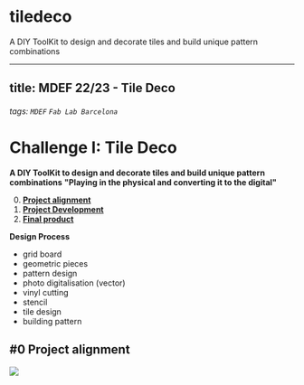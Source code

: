 # tiledeco
A DIY ToolKit to design and decorate tiles and build unique pattern combinations

---
title: MDEF 22/23 - Tile Deco
---

###### tags: `MDEF` `Fab Lab Barcelona`


Challenge I: Tile Deco
==========================================

**A DIY ToolKit to design and decorate tiles and build unique pattern combinations** 
**"Playing in the physical and converting it to the digital"**

0. [**Project alignment**](#0-Project-alignment)
1. [**Project Development**](#1-Project-development)
2. [**Final product**](#2-Rethink-and-reconnect)


**Design Process**
- grid board
- geometric pieces
- pattern design
- photo digitalisation (vector)
- vinyl cutting
- stencil
- tile design
- building pattern


## #0 Project alignment

![](https://drive.google.com/file/d/1wpDhg9p6dvsCqUpxViq0IEqyqHLA8FNB/view)

